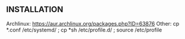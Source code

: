 INSTALLATION
------------

Archlinux: https://aur.archlinux.org/packages.php?ID=63876
Other: cp *.conf /etc/systemd/ ; cp *sh /etc/profile.d/ ; source /etc/profile

